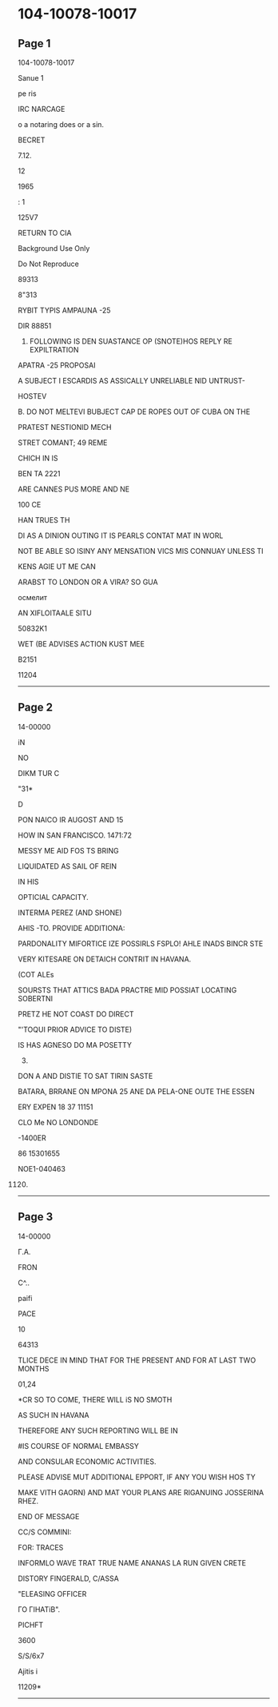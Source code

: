 # 104-10078-10017

## Page 1

104-10078-10017

Sanue 1

pe ris

IRC NARCAGE

o a notaring does or a sin.

BECRET

7.12.

12

1965

: 1

125V7

RETURN TO CIA

Background Use Only

Do Not Reproduce

89313

8"313

RYBIT TYPIS AMPAUNA -25

DIR 88851

1. FOLLOWING IS DEN SUASTANCE OP (SNOTE)HOS REPLY RE EXPILTRATION

APATRA -25 PROPOSAI

A SUBJECT I ESCARDIS AS ASSICALLY UNRELIABLE NID UNTRUST-

HOSTEV

B. DO NOT MELTEVI BUBJECT CAP DE ROPES OUT OF CUBA ON THE

PRATEST NESTIONID MECH

STRET COMANT; 49 REME

CHICH IN IS

BEN TA 2221

ARE CANNES PUS MORE AND NE

100 CE

HAN TRUES TH

DI AS A DINION OUTING IT IS PEARLS CONTAT MAT IN WORL

NOT BE ABLE SO ISINY ANY MENSATION VICS MIS CONNUAY UNLESS TI

KENS AGIE UT ME CAN

ARABST TO LONDON OR A VIRA? SO GUA

осмелит

AN XIFLOITAALE SITU

50832K1

WET (BE ADVISES ACTION KUST MEE

B2151

11204

---

## Page 2

14-00000

iN

NO

DIKM TUR C

"31*

D

PON NAICO IR AUGOST AND 15

HOW IN SAN FRANCISCO. 1471:72

MESSY ME AID FOS TS BRING

LIQUIDATED AS SAIL OF REIN

IN HIS

OPTICIAL CAPACITY.

INTERMA PEREZ (AND SHONE)

AHIS -TO. PROVIDE ADDITIONA:

PARDONALITY MIFORTICE IZE POSSIRLS FSPLO! AHLE INADS BINCR STE

VERY KITESARE ON DETAICH CONTRIT IN HAVANA.

(COT ALEs

SOURSTS THAT ATTICS BADA PRACTRE MID POSSIAT LOCATING SOBERTNI

PRETZ HE NOT COAST DO DIRECT

"'TOQUI PRIOR ADVICE TO DISTE)

IS HAS AGNESO DO MA POSETTY

3.

DON A AND DISTIE TO SAT TIRIN SASTE

BATARA, BRRANE ON MPONA 25 ANE DA PELA-ONE OUTE THE ESSEN

ERY EXPEN 18 37 11151

CLO Me NO LONDONDE

-1400ER

86 15301655

NOE1-040463

1120)

---

## Page 3

14-00000

Г.А.

FRON

C^..

paifi

PACE

10

64313

TLICE DECE IN MIND THAT FOR THE PRESENT AND FOR AT LAST TWO MONTHS

01,24

*CR SO TO COME, THERE WILL iS NO SMOTH

AS SUCH IN HAVANA

THEREFORE ANY SUCH REPORTING WILL BE IN

#IS COURSE OF NORMAL EMBASSY

AND CONSULAR ECONOMIC ACTIVITIES.

PLEASE ADVISE MUT ADDITIONAL EPPORT, IF ANY YOU WISH HOS TY

MAKE VITH GAORN) AND MAT YOUR PLANS ARE RIGANUING JOSSERINA RHEZ.

END OF MESSAGE

CC/S COMMINI:

FOR: TRACES

INFORMLO WAVE TRAT TRUE NAME ANANAS LA RUN GIVEN CRETE

DISTORY FINGERALD, C/ASSA

"ELEASING OFFICER

ГО ГІНАТіВ".

PICHFT

3600

S/S/6x7

Ajitis i

11209*

---

